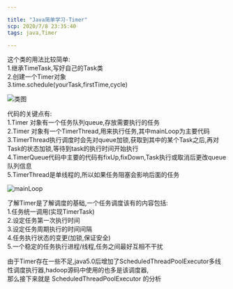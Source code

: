 ```yaml
---

title: "Java简单学习-Timer"
scp: 2020/7/8 23:35:40
tags: java,Timer  

---
```


这个类的用法比较简单:  
1.继承TimeTask,写好自己的Task类  
2.创建一个Timer对象  
3.time.schedule(yourTask,firstTime,cycle)  

![类图](http://ww1.sinaimg.cn/large/0066tqialy1ggkggic1qlj30qh0tptcs.jpg)

代码的关键点有:  
1.Timer 对象有一个任务队列queue,存放需要执行的任务  
2.Timer 对象有一个TimerThread,用来执行任务,其中mainLoop为主要代码  
3.TimerThread执行调度时会先对queue加锁,获取到其中的某个Task之后,再对Task的状态加锁,等待到task的执行时间开始执行  
4.TimerQueue代码中主要的代码有fixUp,fixDown,Task执行或取消后更改queue队列信息  
5.TimerThread是单线程的,所以如果任务阻塞会影响后面的任务  

![mainLoop](http://ww1.sinaimg.cn/large/0066tqialy1ggkghaswisj30kl0ulq4u.jpg)

了解Timer是了解调度的基础,一个任务调度该有的内容包括:  
1.任务统一调用(实现TimerTask)  
2.设定任务第一次执行时间  
3.设定任务周期执行的时间间隔  
4.任务执行状态的变更(加锁,保证安全)  
5.一个稳定的任务执行进程/线程,任务之间最好互相不干扰  

由于Timer存在一些不足,java5.0后增加了ScheduledThreadPoolExecutor多线性调度执行器,hadoop源码中使用的也多是该调度器,  
那么接下来就是 ScheduledThreadPoolExecutor 的分析


